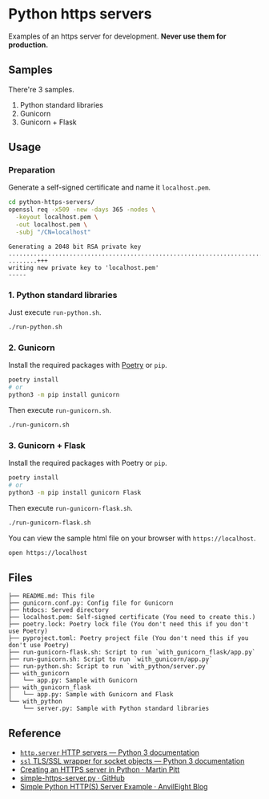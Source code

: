 # Python https servers

Examples of an https server for development. **Never use them for production.**

## Samples

There're 3 samples.

1. Python standard libraries
2. Gunicorn
3. Gunicorn + Flask

## Usage

### Preparation

Generate a self-signed certificate and name it `localhost.pem`.

```bash
cd python-https-servers/
openssl req -x509 -new -days 365 -nodes \
  -keyout localhost.pem \
  -out localhost.pem \
  -subj "/CN=localhost"
```

```text
Generating a 2048 bit RSA private key
.....................................................................................................................................+++
........+++
writing new private key to 'localhost.pem'
-----
```

### 1. Python standard libraries

Just execute `run-python.sh`.

```bash
./run-python.sh
```

### 2. Gunicorn

Install the required packages with [Poetry](https://python-poetry.org/) or `pip`.

```bash
poetry install
# or
python3 -m pip install gunicorn
```

Then execute `run-gunicorn.sh`.

```bash
./run-gunicorn.sh
```

### 3. Gunicorn + Flask

Install the required packages with Poetry or `pip`.

```bash
poetry install
# or
python3 -m pip install gunicorn Flask
```

Then execute `run-gunicorn-flask.sh`.

```bash
./run-gunicorn-flask.sh
```

You can view the sample html file on your browser with `https://localhost`.

```bash
open https://localhost
```

## Files

```text
├── README.md: This file
├── gunicorn.conf.py: Config file for Gunicorn
├── htdocs: Served directory
├── localhost.pem: Self-signed certificate (You need to create this.)
├── poetry.lock: Poetry lock file (You don't need this if you don't use Poetry)
├── pyproject.toml: Poetry project file (You don't need this if you don't use Poetry)
├── run-gunicorn-flask.sh: Script to run `with_gunicorn_flask/app.py`
├── run-gunicorn.sh: Script to run `with_gunicorn/app.py`
├── run-python.sh: Script to run `with_python/server.py`
├── with_gunicorn
│   └── app.py: Sample with Gunicorn
├── with_gunicorn_flask
│   └── app.py: Sample with Gunicorn and Flask
└── with_python
    └── server.py: Sample with Python standard libraries
```

## Reference

- [`http.server` HTTP servers — Python 3 documentation](https://docs.python.org/3/library/http.server.html)
- [`ssl` TLS/SSL wrapper for socket objects — Python 3 documentation](https://docs.python.org/3/library/ssl.html)
- [Creating an HTTPS server in Python · Martin Pitt](https://piware.de/2011/01/creating-an-https-server-in-python/)
- [simple-https-server.py · GitHub](https://gist.github.com/dergachev/7028596)
- [Simple Python HTTP(S) Server Example · AnvilEight Blog](https://blog.anvileight.com/posts/simple-python-http-server/)
